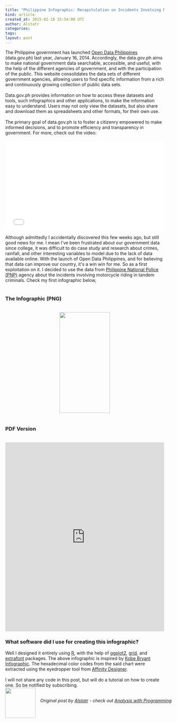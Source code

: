 ```yaml
---
title: "Philippine Infographic: Recapitulation on Incidents Involving Motorcycle Riding in Tandem Criminals for 2011-2013"
kind: article
created_at: 2015-02-18 15:54:00 UTC
author: Alstatr
categories: 
tags: 
layout: post
---
```

<div dir="ltr" style="text-align: left;" trbidi="on">The Philippine government has launched <a href="http://data.gov.ph/" target="_blank">Open Data Philippines</a> (data.gov.ph) last year, January 16, 2014. Accordingly, the data.gov.ph aims to make national government data searchable, accessible, and useful, with the help of the different agencies of government, and with the participation of the public.&nbsp;This website consolidates the data sets of different government agencies, allowing users to find specific information from a rich and continuously growing collection of public data sets.<br /><br />Data.gov.ph provides information on how to access these datasets and tools, such infographics and other applications, to make the information easy to understand. Users may not only view the datasets, but also share and download them as spreadsheets and other formats, for their own use.<br /><br />The primary goal of data.gov.ph is to foster a citizenry empowered to make informed decisions, and to promote efficiency and transparency in government. For more, check out the video:<br /><br /><center><iframe allowfullscreen="" frameborder="0" height="281" mozallowfullscreen="" src="//player.vimeo.com/video/84140522" webkitallowfullscreen="" width="500"></iframe></center><a name='more'></a><br />Although admittedly I accidentally discovered this few weeks ago, but still good news for me. I mean I've been frustrated about our government data since college, it was difficult to do case study and research about crimes, rainfall, and other interesting variables to model due to the lack of data available online. With the launch of Open Data Philippines, and for believing that data can improve our country, it's a win win for me. So as a first exploitation on it. I decided to use the data from <a href="http://pnp.gov.ph/portal/" target="_blank">Philippine National Police (PNP)</a> agency about the incidents involving motorcycle riding in tandem criminals. Check my first infographic below,<br /><br /><h3>The Infographic (PNG)</h3><br/><div class="separator" style="clear: both; text-align: center;"><a href="http://3.bp.blogspot.com/-wGPh5eCyZE0/VOVPK4jX2DI/AAAAAAAACas/htZ9_p9Fxuc/s1600/Infographics.png" imageanchor="1" style="margin-left: 1em; margin-right: 1em;"><img border="0" src="http://3.bp.blogspot.com/-wGPh5eCyZE0/VOVPK4jX2DI/AAAAAAAACas/htZ9_p9Fxuc/s1600/Infographics.png" height="320" width="160" /></a></div><br /><h3>PDF Version</h3><br /><iframe class="scribd_iframe_embed" data-aspect-ratio="undefined" data-auto-height="false" frameborder="0" height="600" id="doc_2732" scrolling="no" src="https://www.scribd.com/embeds/256148060/content?start_page=1&amp;view_mode=scroll&amp;show_recommendations=true" width="100%"></iframe> <br /><h3>What software did I use for creating this infographic?</h3>Well I designed it entirely using <a href="http://alstatr.blogspot.com/search/label/R" target="_blank">R</a>, with the help of <a href="http://cran.r-project.org/web/packages/ggplot2/index.html" target="_blank">ggplot2</a>, <a href="http://cran.r-project.org/web/packages/grid/index.html" target="_blank">grid</a>, and <a href="http://cran.r-project.org/package=extrafont" target="_blank">extrafont</a> packages. The above infographic is inspired by <a href="http://www.nba.com/lakers/multimedia/121205kobe30Kinfographic" target="_blank">Kobe Bryant Infographic</a>. The hexadecimal color codes from the said chart were extracted using the eyedropper tool from <a href="https://affinity.serif.com/en-gb/" target="_blank">Affinity Designer</a>.<br /><br />I will not share any code in this post, but will do a tutorial on how to create one. So be notified by subscribing. </div><div class="author">
  <img src="" style="width: 96px; height: 96;">
  <span style="position: absolute; padding: 32px 15px;">
    <i>Original post by <a href="http://twitter.com/">Alstatr</a> - check out <a href="http://alstatr.blogspot.com/">Analysis with Programming</a></i>
  </span>
</div>
